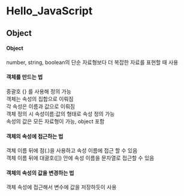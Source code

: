 # Hello_JavaScript


## Object

#### Object
number, string, boolean의 단순 자료형보다 더 복잡한 자료를 표현할 때 사용

#### 객체를 만드는 법
중괄호 {} 를 사용해 정의 가능<br>
객체는 속성의 집합으로 이뤄짐<br>
각 속성은 이름과 값으로 이뤄짐<br>
객체 정의 시 속성이름:값의 형태로 속성 정의 가능<br>
속성의 값은 모든 자료형이 가능, object 포함<br>

#### 객체의 속성에 접근하는 법
객체 이름 뒤에 점(.)을 사용하고 속성 이름에 접근 할 수 있음<br>
객체 이름 뒤에 대괄호([]) 안에 속성 이름을 문자열로 접근할 수 있음<br>

#### 객체의 속성의 값을 변경하는 법
객체 속성에 접근해서 변수에 값을 저장하듯이 사용
